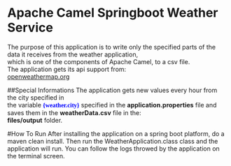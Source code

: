 # Apache Camel Springboot Weather Service

The purpose of this application is to write only the specified parts of the data it receives from the weather application, </br>
which is one of the components of Apache Camel, to a csv file.
</br>
The application gets its api support from:</br>
<a href="https://openweathermap.org/">openweathermap.org</a></br>

##Special Informations
The application gets new values every hour from the city specified in</br>
the variable <b style="font-family:verdana; color:blue;">{weather.city}</b> specified in the <b>application.properties</b> file and saves them in the <b>weatherData.csv</b> file in the:</br>
<b>files/output</b> folder.

#How To Run
After installing the application on a spring boot platform, do a maven clean install. Then run the WeatherApplication.class class and the application will run. You can follow the logs throwed by the application on the terminal screen.